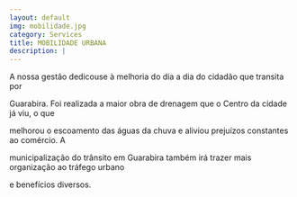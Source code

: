 ```yaml
---
layout: default
img: mobilidade.jpg
category: Services
title: MOBILIDADE URBANA
description: |
---
```

A nossa gestão dedicou­se à melhoria do dia a dia do cidadão que transita por

Guarabira. Foi realizada a maior obra de drenagem que o Centro da cidade já viu, o que

melhorou o escoamento das águas da chuva e aliviou prejuízos constantes ao comércio. A

municipalização do trânsito em Guarabira também irá trazer mais organização ao tráfego urbano

e benefícios diversos.